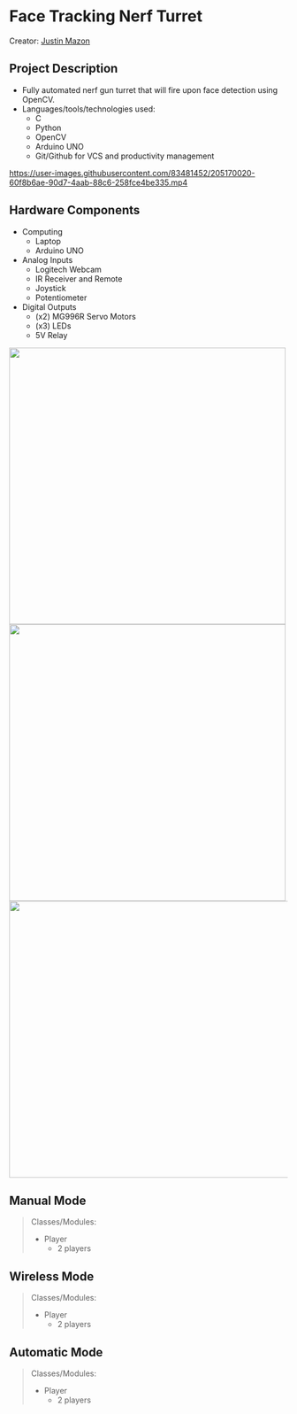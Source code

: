# Face Tracking Nerf Turret

Creator: [Justin Mazon](https://github.com/JustintheBox)

## Project Description
  * Fully automated nerf gun turret that will fire upon face detection using OpenCV. 
  * Languages/tools/technologies used:
    * C
    * Python
    * OpenCV
    * Arduino UNO
    * Git/Github for VCS and productivity management

https://user-images.githubusercontent.com/83481452/205170020-60f8b6ae-90d7-4aab-88c6-258fce4be335.mp4

    
## Hardware Components
* Computing
  * Laptop
  * Arduino UNO
* Analog Inputs
  * Logitech Webcam
  * IR Receiver and Remote
  * Joystick
  * Potentiometer
* Digital Outputs
  * (x2) MG996R Servo Motors
  * (x3) LEDs
  * 5V Relay

<img src="https://user-images.githubusercontent.com/83481452/205171275-f0455999-c66c-449a-a853-1e997c5dd0c6.jpg" width="500" height="500">
<img src="https://user-images.githubusercontent.com/83481452/205171283-12a78e34-b119-4305-b275-7c2ba47f16b5.jpg" width="500" height="500">
<img src="https://user-images.githubusercontent.com/83481452/205171288-a5a0afc5-5ddf-4baf-8820-95db6873afeb.jpg" width="800" height="500">


## Manual Mode
 > Classes/Modules:
 > * Player
 >   * 2 players
 
 ## Wireless Mode
 > Classes/Modules:
 > * Player
 >   * 2 players
 
 ##  Automatic Mode
 > Classes/Modules:
 > * Player
 >   * 2 players



